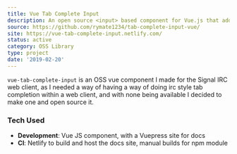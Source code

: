```yaml
---
title: Vue Tab Complete Input
description: An open source <input> based component for Vue.js that adds tab completion.
source: https://github.com/rymate1234/tab-complete-input-vue/
site: https://vue-tab-complete-input.netlify.com/
status: active
category: OSS Library
type: project
date: '2019-02-20'
---
```


`vue-tab-complete-input` is an OSS vue component I made for the Signal IRC web
client, as I needed a way of having a way of doing irc style tab completion
within a web client, and with none being available I decided to make one and
open source it.

### Tech Used

- **Development**: Vue JS component, with a Vuepress site for docs
- **CI**: Netlify to build and host the docs site, manual builds for npm
  module
